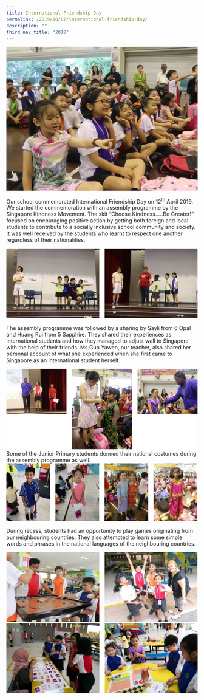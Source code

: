 ```yaml
---
title: International Friendship Day
permalink: /2019/10/07/international-friendship-day/
description: ""
third_nav_title: "2018"
---
```

<img src="/images/IMG_2576-1-1024x769.jpg">
<p>Our school commemorated International Friendship Day on 12<sup>th</sup>&nbsp;April 2019. We started the commemoration with an assembly programme by the Singapore Kindness Movement. The skit “Choose Kindness.....Be Greater!” focused on encouraging positive action by getting both foreign and local students to contribute to a socially inclusive school community and society. It was well received by the students who learnt to respect one another regardless of their nationalities.</p>
<img src="/images/ifd1.png">
<p>The assembly programme was followed by a sharing by Sayli from 6 Opal and Huang Rui from 5 Sapphire. They shared their experiences as international students and how they managed to adjust well to Singapore with the help of their friends. Ms Guo Yawen, our teacher, also shared her personal account of what she experienced when she first came to Singapore as an international student herself.</p>
<img src="/images/ifd2.png">
Some of the Junior Primary students donned their national costumes during the assembly programme as well.
<img src="/images/ifd3.png">
<p>During recess, students had an opportunity to play games originating from our neighbouring countries. They also attempted to learn some simple words and phrases in the national languages of the neighbouring countries.</p>
<img src="/images/ifd4.png"><br>
<img src="/images/ifd5.png">